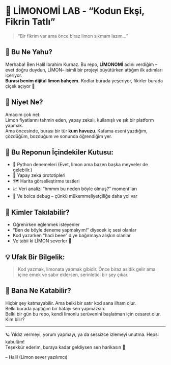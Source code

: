 # 🍋 LİMONOMİ LAB - “Kodun Ekşi, Fikrin Tatlı”

> “Bir fikrim var ama önce biraz limon sıkmam lazım...” 

## 🤔 Bu Ne Yahu?

Merhaba! Ben Halil İbrahim Kurnaz. Bu repo, **LİMONOMİ** adını verdiğim –evet doğru duydun, LİMON– isimli bir projeyi büyütürken attığım ilk adımları içeriyor.  
**Burası benim dijital limon bahçem.** Kodlar burada yeşeriyor, fikirler burada çiçek açıyor 🌼

## 🎯 Niyet Ne?

Amacım çok net:  
Limon fiyatlarını tahmin eden, yapay zekalı, kullanışlı ve şık bir platform yapmak.  
Ama öncesinde, burası bir tür **kum havuzu**. Kafama eseni yazdığım, çözdüğüm, bozduğum ve sonunda öğrendiğim yer.

## 🧪 Bu Reponun İçindekiler Kutusu:

- 🍍 Python denemeleri (Evet, limon ama bazen başka meyveler de gelebilir.)
- 🤖 Yapay zeka prototipleri
- 🗺️ Harita görselleştirme testleri
- 📈 Veri analizi “hmmm bu neden böyle olmuş?” moment’ları
- 🐞 Ve bolca debug – çünkü mükemmeliyetçiliğe daha yol var

## 👀 Kimler Takılabilir?

- Öğrenirken eğlenmek isteyenler
- “Ben de böyle deneme yapmalıyım!” diyecek iç sesi olanlar
- Kod yazarken “hadi beee” diye bağırmaya alışkın olanlar
- Ve tabii ki LİMON severler 🍋

## 💡 Ufak Bir Bilgelik:

> Kod yazmak, limonata yapmak gibidir. Önce biraz asidik gelir ama içine emek ve sabır eklersen, serinletici bir şey çıkar.  



## 💬 Bana Ne Katabilir?

Hiçbir şey katmayabilir. Ama belki bir satır kod sana ilham olur.  
Belki burada yaptığım bir hatayı sen yapmazsın.  
Belki bir gün bu repo, kendi limonlu serüvenini başlatman için cesaret olur.  
Kim bilir?

---

🪐 Yıldız vermeyi, yorum yapmayı, ya da sessizce izlemeyi unutma. Hepsi kabulüm!  
Teşekkür ederim, buraya kadar geldiysen sen harikasın 🌟  

– Halil (Limon sever yazılımcı)

